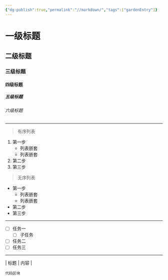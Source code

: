 ```yaml
---
{"dg-publish":true,"permalink":"//markdown/","tags":["gardenEntry"]}
---
```


# 一级标题

## 二级标题

### 三级标题

#### 四级标题

##### 五级标题

###### 六级标题

---

> 有序列表

1. 第一步
	- 列表嵌套
	- 列表嵌套
1. 第二步
2. 第三步

> 无序列表

- 第一步
	- 列表嵌套
	- 列表嵌套
- 第二步
- 第三步

---

- [ ] 任务一
	- [ ] 子任务
- [ ] 任务二
- [ ] 任务三

---
| 标题 | 内容 |

    代码区块
